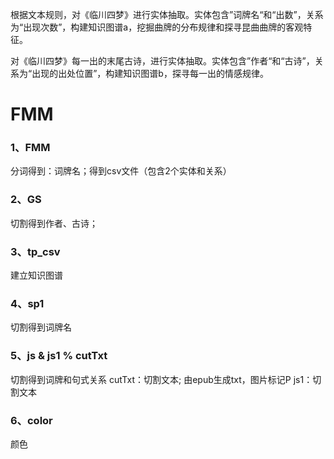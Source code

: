 根据文本规则，对《临川四梦》进行实体抽取。实体包含”词牌名“和“出数”，关系为“出现次数”，构建知识图谱a，挖掘曲牌的分布规律和探寻昆曲曲牌的客观特征。


对《临川四梦》每一出的末尾古诗，进行实体抽取。实体包含”作者“和“古诗”，关系为“出现的出处位置”，构建知识图谱b，探寻每一出的情感规律。

# FMM

### 1、FMM
分词得到：词牌名；得到csv文件（包含2个实体和关系）

### 2、GS
切割得到作者、古诗；

### 3、tp_csv
建立知识图谱

### 4、sp1
切割得到词牌名

### 5、js & js1 % cutTxt
切割得到词牌和句式关系
cutTxt：切割文本; 由epub生成txt，图片标记P
js1：切割文本  

### 6、color
颜色




